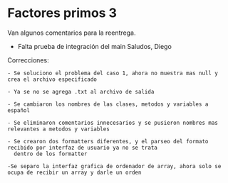 Factores primos 3
=================

Van algunos comentarios para la reentrega.



 - Falta prueba de integración del main Saludos, Diego


Correcciones:

    - Se soluciono el problema del caso 1, ahora no muestra mas null y crea el archivo especificado

    - Ya se no se agrega .txt al archivo de salida

    - Se cambiaron los nombres de las clases, metodos y variables a español

    - Se eliminaron comentarios innecesarios y se pusieron nombres mas relevantes a metodos y variables

    - Se crearon dos formatters diferentes, y el parseo del formato recibido por interfaz de usuario ya no se trata
      dentro de los formatter

    -Se separo la interfaz grafica de ordenador de array, ahora solo se ocupa de recibir un array y darle un orden

